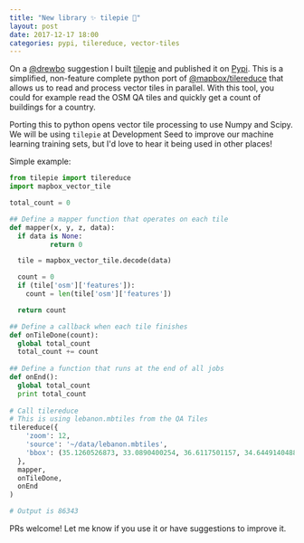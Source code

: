 ```yaml
---
title: "New library ✨ tilepie 🍕"
layout: post
date: 2017-12-17 18:00
categories: pypi, tilereduce, vector-tiles
---
```


On a [@drewbo](https://twitter.com/drewbo19) suggestion I built [tilepie](https://github.com/kamicut/tilepie) and published it on [Pypi](https://pypi.python.org/pypi/tilepie). This is a simplified, non-feature complete python port of [@mapbox/tilereduce](https://github.com/mapbox/tile-reduce) that allows us to read and process vector tiles in parallel. With this tool, you could for example read the OSM QA tiles and quickly get a count of buildings for a country.

Porting this to python opens vector tile processing to use Numpy and Scipy. We will be using `tilepie` at Development Seed to improve our machine learning training sets, but I'd love to hear it being used in other places! 

Simple example:
```python
from tilepie import tilereduce
import mapbox_vector_tile

total_count = 0

## Define a mapper function that operates on each tile
def mapper(x, y, z, data):
  if data is None:
          return 0

  tile = mapbox_vector_tile.decode(data)

  count = 0
  if (tile['osm']['features']):
    count = len(tile['osm']['features'])

  return count

## Define a callback when each tile finishes
def onTileDone(count):
  global total_count
  total_count += count
  
## Define a function that runs at the end of all jobs
def onEnd():
  global total_count
  print total_count
  
# Call tilereduce
# This is using lebanon.mbtiles from the QA Tiles
tilereduce({
    'zoom': 12,
    'source': '~/data/lebanon.mbtiles',
    'bbox': (35.1260526873, 33.0890400254, 36.6117501157, 34.6449140488)
  },
  mapper,
  onTileDone,
  onEnd
)

# Output is 86343
```

PRs welcome! Let me know if you use it or have suggestions to improve it.